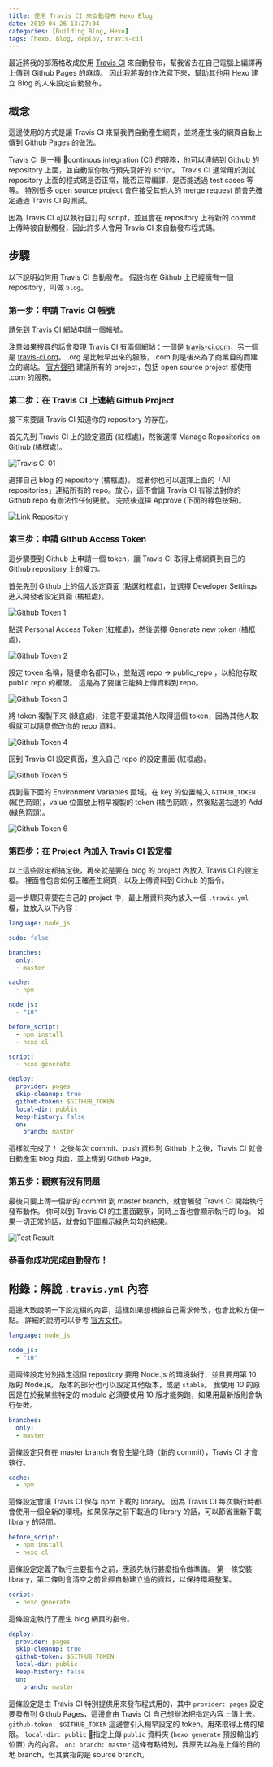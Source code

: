 ```yaml
---
title: 使用 Travis CI 來自動發布 Hexo Blog
date: 2019-04-26 13:27:04
categories: [Building Blog, Hexo]
tags: [hexo, blog, deploy, travis-ci]
---
```


最近將我的部落格改成使用 [Travis CI][1] 來自動發布，幫我省去在自己電腦上編譯再上傳到 Github Pages 的麻煩。 因此我將我的作法寫下來，幫助其他用 Hexo 建立 Blog 的人來設定自動發布。

## 概念

這邊使用的方式是讓 Travis CI 來幫我們自動產生網頁，並將產生後的網頁自動上傳到 Github Pages 的做法。

Travis CI 是一種 continous integration (CI) 的服務，他可以連結到 Github 的 repository 上面，並自動幫你執行預先寫好的 script。 Travis CI 通常用於測試 repository 上面的程式碼是否正常，能否正常編譯，是否能透過 test cases 等等。 特別很多 open source project 會在接受其他人的 merge request 前會先確定通過 Travis CI 的測試。

因為 Travis CI 可以執行自訂的 script，並且會在 repository 上有新的 commit 上傳時被自動觸發，因此許多人會用 Travis CI 來自動發布程式碼。

## 步驟

以下說明如何用 Travis CI 自動發布。 假設你在 Github 上已經擁有一個 repository，叫做 `blog`。


### 第一步：申請 Travis CI 帳號

請先到 [Travis CI][1] 網站申請一個帳號。

注意如果搜尋的話會發現 Travis CI 有兩個網站：一個是 [travis-ci.com][1]，另一個是 [travis-ci.org][4]。 .org 是比較早出來的服務，.com 則是後來為了商業目的而建立的網站。 [官方聲明][2] 建議所有的 project，包括 open source project 都使用 .com 的服務。


### 第二步：在 Travis CI 上連結 Github Project

接下來要讓 Travis CI 知道你的 repository 的存在。

首先先到 Travis CI 上的設定畫面 (紅框處)，然後選擇 Manage Repositories on Github (橘框處)。

![Travis CI 01](travis-ci-1.png)


選擇自己 blog 的 repository (橘框處)。 或者你也可以選擇上面的「All repositories」連結所有的 repo。放心，這不會讓 Travis CI 有辦法對你的 Github repo 有辦法作任何更動。 完成後選擇 Approve (下面的綠色按鈕)。

![Link Repository](link-repo.png)


### 第三步：申請 Github Access Token

這步驟要到 Github 上申請一個 token，讓 Travis CI 取得上傳網頁到自己的 Github repository 上的權力。

首先先到 Github 上的個人設定頁面 (點選紅框處)，並選擇 Developer Settings 進入開發者設定頁面 (橘框處)。

![Github Token 1](github-token-1.PNG)

點選 Personal Access Token (紅框處)，然後選擇 Generate new token (橘框處)。

![Github Token 2](github-token-2.png)

設定 token 名稱，隨便命名都可以，並點選 repo -> public_repo ，以給他存取 public repo 的權限。 這是為了要讓它能夠上傳資料到 repo。

![Github Token 3](github-token-3.png)

將 token 複製下來 (綠底處)，注意不要讓其他人取得這個 token，因為其他人取得就可以隨意修改你的 repo 資料。

![Github Token 4](github-token-4.png)

回到 Travis CI 設定頁面，進入自己 repo 的設定畫面 (紅框處)。

![Github Token 5](github-token-5.png)

找到最下面的 Environment Variables 區域，在 key 的位置輸入 `GITHUB_TOKEN` (紅色箭頭)，value 位置放上稍早複製的 token (橘色箭頭)，然後點選右邊的 Add (綠色箭頭)。

![Github Token 6](github-token-6.png)

### 第四步：在 Project 內加入 Travis CI 設定檔

以上這些設定都搞定後，再來就是要在 blog 的 project 內放入 Travis CI 的設定檔。 裡面會包含如何正確產生網頁，以及上傳資料到 Github 的指令。

這一步驟只需要在自己的 project 中，最上層資料夾內放入一個 `.travis.yml` 檔，並放入以下內容：

```yml
language: node_js

sudo: false

branches:
  only:
  - master

cache:
  - npm

node_js:
  - "10"

before_script:
  - npm install
  - hexo cl

script:
  - hexo generate

deploy:
  provider: pages
  skip-cleanup: true
  github-token: $GITHUB_TOKEN
  local-dir: public
  keep-history: false
  on:
    branch: master
```

這樣就完成了！ 之後每次 commit、push 資料到 Github 上之後，Travis CI 就會自動產生 blog 頁面，並上傳到 Github Page。

### 第五步：觀察有沒有問題

最後只要上傳一個新的 commit 到 master branch，就會觸發 Travis CI 開始執行發布動作。 你可以到 Travis CI 的主畫面觀察，同時上面也會顯示執行的 log。 如果一切正常的話，就會如下圖顯示綠色勾勾的結果。

![Test Result](result.png)

### 恭喜你成功完成自動發布！

## 附錄：解說 `.travis.yml` 內容

這邊大致說明一下設定檔的內容，這樣如果想根據自己需求修改，也會比較方便一點。 詳細的說明可以參考 [官方文件][3]。

```yml
language: node_js

node_js:
  - "10"
```

這兩條設定分別指定這個 repository 要用 Node.js 的環境執行，並且要用第 10 版的 Node.js。 版本的部分也可以設定其他版本，或是 `stable`。 我使用 10 的原因是在於我某些特定的 module 必須要使用 10 版才能夠跑，如果用最新版則會執行失敗。

```yml
branches:
  only:
  - master
```

這條設定只有在 master branch 有發生變化時（新的 commit），Travis CI 才會執行。

```yml
cache:
  - npm
```

這條設定會讓 Travis CI 保存 npm 下載的 library。 因為 Travis CI 每次執行時都會使用一個全新的環境，如果保存之前下載過的 library 的話，可以節省重新下載 library 的時間。

```yml
before_script:
  - npm install
  - hexo cl
```

這條設定定義了執行主要指令之前，應該先執行甚麼指令做準備。 第一條安裝 library，第二條則會清空之前曾經自動建立過的資料，以保持環境整潔。

```yml
script:
  - hexo generate
```

這條設定執行了產生 blog 網頁的指令。

```yml
deploy:
  provider: pages
  skip-cleanup: true
  github-token: $GITHUB_TOKEN
  local-dir: public
  keep-history: false
  on:
    branch: master
```

這條設定是由 Travis CI 特別提供用來發布程式用的，其中 `provider: pages` 設定要發布到 Github Pages，這邊會由 Travis CI 自己想辦法把指定內容上傳上去。 `github-token: $GITHUB_TOKEN` 這邊會引入稍早設定的 token，用來取得上傳的權限。 `local-dir: public` 指定上傳 `public` 資料夾 (`hexo generate` 預設輸出的位置) 內的內容。 `on: branch: master` 這條有點特別，我原先以為是上傳的目的地 branch，但其實指的是 source branch。

[1]: https://travis-ci.com/
[2]: https://blog.travis-ci.com/2018-05-02-open-source-projects-on-travis-ci-com-with-github-apps
[3]: https://docs.travis-ci.com/
[4]: https://travis-ci.org/